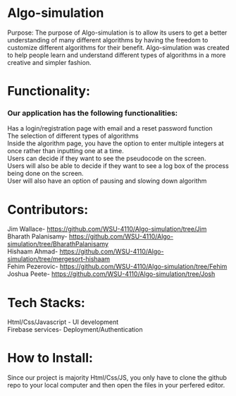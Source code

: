 # Algo-simulation
Purpose:
The purpose of Algo-simulation is to allow its users to get a better understanding of many different algorithms by having the freedom to customize different algorithms for their benefit. Algo-simulation was created to help people learn and understand different types of algorithms in a more creative and simpler fashion. 

# Functionality:
### Our application has the following functionalities:
Has a login/registration page with email and a reset password function <br/>
The selection of different types of algorithms <br/>
Inside the algorithm page, you have the option to enter multiple integers at once rather than inputting one at a time. <br/>
Users can decide if they want to see the pseudocode on the screen. <br/>
Users will  also be able to decide if they want to see a log box of the process being done on the screen. <br/>
User will also have an option of pausing and slowing down algorithm 

# Contributors:
Jim Wallace- https://github.com/WSU-4110/Algo-simulation/tree/Jim <br/>
Bharath Palanisamy- https://github.com/WSU-4110/Algo-simulation/tree/BharathPalanisamy <br/>
Hishaam Ahmad- https://github.com/WSU-4110/Algo-simulation/tree/mergesort-hishaam <br/>
Fehim Pezerovic- https://github.com/WSU-4110/Algo-simulation/tree/Fehim <br/>
Joshua Peete- https://github.com/WSU-4110/Algo-simulation/tree/Josh 

# Tech Stacks:
Html/Css/Javascript - UI development <br/>
Firebase services- Deployment/Authentication <br/>

# How to Install:
Since our project is majority Html/Css/JS, you only have to clone the github repo to your local computer and then open the files in your perfered editor.<br/>


